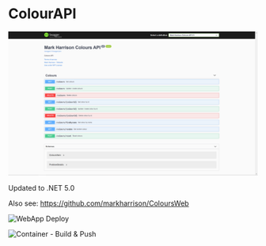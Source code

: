 # ColourAPI

![](docs/imgColourAPI1.png)

Updated to .NET 5.0

Also see: <https://github.com/markharrison/ColoursWeb>

![WebApp Deploy](https://github.com/markharrison/ColoursAPI/workflows/WebApp%20Deploy/badge.svg?event=workflow_dispatch)

![Container - Build & Push](https://github.com/markharrison/ColoursAPI/workflows/Container%20-%20Build%20&%20Push/badge.svg?event=workflow_dispatch)
